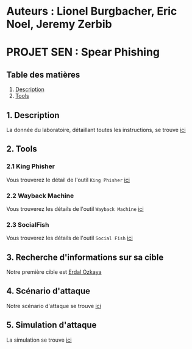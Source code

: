 # Auteurs : Lionel Burgbacher, Eric Noel, Jeremy Zerbib

# PROJET SEN : Spear Phishing

## Table des matières 

1. [ Description ](#desc)
2. [ Tools ](#tools)

<a name="desc"></a>
## 1. Description

La donnée du laboratoire, détaillant toutes les instructions, se trouve [ici](files/instructions/instructions.md)

<a name="tools"></a>
## 2. Tools

### 2.1 King Phisher

Vous trouverez le détail de l'outil `King Phisher` [ici](files/tools/king_phisher.md)

### 2.2 Wayback Machine

Vous trouverez les détails de l'outil `Wayback Machine` [ici](files/tools/wayback_machine.md)

### 2.3 SocialFish

Vous trouverez les détails de l'outil `Social Fish` [ici](files/tools/social_fish.md)

## 3. Recherche d'informations sur sa cible

Notre première cible est [Erdal Ozkaya](files/target/erdal.md)

## 4. Scénario d'attaque

Notre scénario d'attaque se trouve [ici](files/attack/file.md)

## 5. Simulation d'attaque

La simulation se trouve [ici](files/simulation/file.md)


